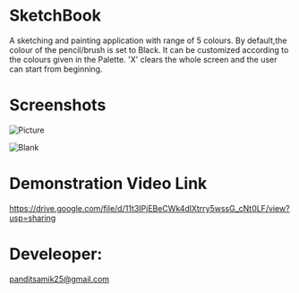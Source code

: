 # SketchBook

A sketching and painting application with range of 5 colours.
By default,the colour of the pencil/brush is set to Black.
It can be customized according to the colours given in the Palette.
'X' clears the whole screen and the user can start from beginning.

# Screenshots
![Picture](https://user-images.githubusercontent.com/91545371/192164651-3e7d5994-0910-40ac-96b7-e3194bd67eac.jpeg)

![Blank](https://user-images.githubusercontent.com/91545371/192164664-1754e7e5-cbe8-465a-82cb-227b70b41897.jpeg)

# Demonstration Video Link
https://drive.google.com/file/d/11t3IPjEBeCWk4dlXtrry5wssG_cNt0LF/view?usp=sharing

# Develeoper:
panditsamik25@gmail.com
